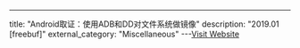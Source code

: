 ---
title: "Android取证：使用ADB和DD对文件系统做镜像"
description: "2019.01 [freebuf]"
external_category: "Miscellaneous"
---[Visit Website](https://www.freebuf.com/articles/terminal/193354.html)

